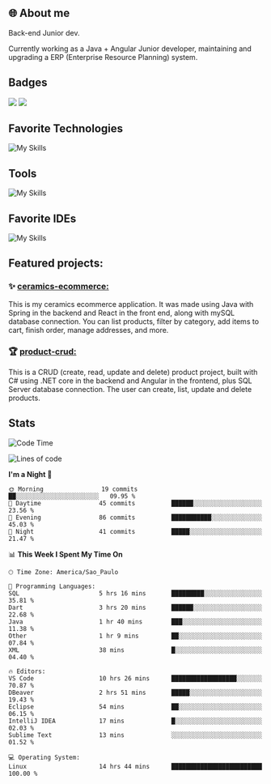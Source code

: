## 🌐 About me
Back-end Junior dev.

Currently working as a Java + Angular Junior developer, maintaining and upgrading a ERP (Enterprise Resource Planning) system.


## Badges

<div style="display: inline_block">
  <a href="https://www.credly.com/badges/bc4739f2-3a6a-4965-9292-0904b55d9652/public_url"><img src="https://github.com/user-attachments/assets/0c2e9028-389c-426c-b849-4bd29abbc0cb"></img></a>
  <a href=https://www.credly.com/badges/b0f4b2f6-34ec-4c0b-880f-cde76b902026/public_url"><img src="https://github.com/user-attachments/assets/07231ffe-f6b7-424a-bcc4-543fa6b2d97f"></img></a>
</div>

## Favorite Technologies

![My Skills](https://go-skill-icons.vercel.app/api/icons?i=java,spring,react,angular,typescript,javascript,cs,dotnet&perline=4&titles=true)

## Tools

![My Skills](https://go-skill-icons.vercel.app/api/icons?i=aws,gitlab,git,docker&perline=4&titles=true)

## Favorite IDEs

![My Skills](https://go-skill-icons.vercel.app/api/icons?i=idea,webstorm&perline=3&titles=true)

## Featured projects: 

### :sparkles: [ceramics-ecommerce:](https://github.com/marianarossi/ceramics-ecommerce-API)
This is my ceramics ecommerce application. It was made using Java with Spring in the backend and React in the front end, along with mySQL database connection. You can list products, filter by category, add items to cart, finish order, manage addresses, and more.

### :trophy: [product-crud:](https://github.com/marianarossi/.netCore-product-webAPI)
This is a CRUD (create, read, update and delete) product project, built with C# using .NET core in the backend and Angular in the frontend, plus SQL Server database connection. The user can create, list, update and delete products. 


## Stats

<!--START_SECTION:waka-->
![Code Time](http://img.shields.io/badge/Code%20Time-248%20hrs%2026%20mins-blue)

![Lines of code](https://img.shields.io/badge/From%20Hello%20World%20I%27ve%20Written-41.2%20thousand%20lines%20of%20code-blue)

**I'm a Night 🦉** 

```text
🌞 Morning                19 commits          ██░░░░░░░░░░░░░░░░░░░░░░░   09.95 % 
🌆 Daytime                45 commits          ██████░░░░░░░░░░░░░░░░░░░   23.56 % 
🌃 Evening                86 commits          ███████████░░░░░░░░░░░░░░   45.03 % 
🌙 Night                  41 commits          █████░░░░░░░░░░░░░░░░░░░░   21.47 % 
```


📊 **This Week I Spent My Time On** 

```text
🕑︎ Time Zone: America/Sao_Paulo

💬 Programming Languages: 
SQL                      5 hrs 16 mins       █████████░░░░░░░░░░░░░░░░   35.81 % 
Dart                     3 hrs 20 mins       ██████░░░░░░░░░░░░░░░░░░░   22.68 % 
Java                     1 hr 40 mins        ███░░░░░░░░░░░░░░░░░░░░░░   11.38 % 
Other                    1 hr 9 mins         ██░░░░░░░░░░░░░░░░░░░░░░░   07.84 % 
XML                      38 mins             █░░░░░░░░░░░░░░░░░░░░░░░░   04.40 % 

🔥 Editors: 
VS Code                  10 hrs 26 mins      ██████████████████░░░░░░░   70.87 % 
DBeaver                  2 hrs 51 mins       █████░░░░░░░░░░░░░░░░░░░░   19.43 % 
Eclipse                  54 mins             ██░░░░░░░░░░░░░░░░░░░░░░░   06.15 % 
IntelliJ IDEA            17 mins             █░░░░░░░░░░░░░░░░░░░░░░░░   02.03 % 
Sublime Text             13 mins             ░░░░░░░░░░░░░░░░░░░░░░░░░   01.52 % 

💻 Operating System: 
Linux                    14 hrs 44 mins      █████████████████████████   100.00 % 
```


<!--END_SECTION:waka-->
